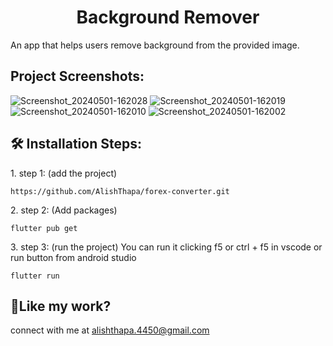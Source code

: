 <h1 align="center" id="title">Background Remover</h1>


<p id="description">An app that helps users remove background from the provided image.</p> 

<h2>Project Screenshots:</h2>

![Screenshot_20240501-162028](https://github.com/AlishThapa/bg-remover/assets/104584175/320ddc65-f23c-4d0e-90ff-b2a815fecf76)
![Screenshot_20240501-162019](https://github.com/AlishThapa/bg-remover/assets/104584175/fe5bf020-06f2-4b8c-aaaf-49c5ee9bc264)
![Screenshot_20240501-162010](https://github.com/AlishThapa/bg-remover/assets/104584175/4f9b49fa-4f3c-46a0-9495-7a8cd1e1a7e5)
![Screenshot_20240501-162002](https://github.com/AlishThapa/bg-remover/assets/104584175/a3cbc418-0217-408a-b958-27e5b65b9b91)


<h2>🛠️ Installation Steps:</h2>

<p>1. step 1: (add the project)</p>

```
https://github.com/AlishThapa/forex-converter.git
```

<p>2. step 2: (Add packages)</p>

```
flutter pub get
```

<p>3. step 3: (run the project) You can run it clicking f5 or ctrl + f5 in vscode or run button from android studio</p>

```
flutter run
```

<h2>💖Like my work?</h2>

connect with me at alishthapa.4450@gmail.com
